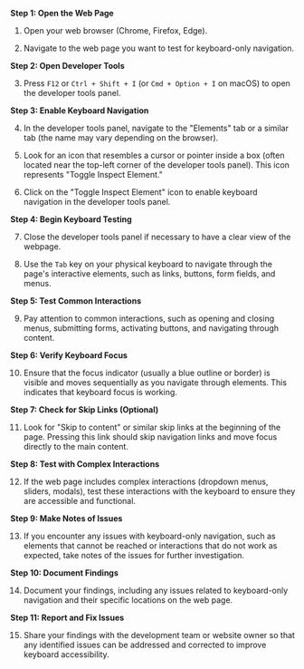 **Step 1: Open the Web Page**

1. Open your web browser (Chrome, Firefox, Edge).

2. Navigate to the web page you want to test for keyboard-only navigation.

**Step 2: Open Developer Tools**

3. Press `F12` or `Ctrl + Shift + I` (or `Cmd + Option + I` on macOS) to open the developer tools panel.

**Step 3: Enable Keyboard Navigation**

4. In the developer tools panel, navigate to the "Elements" tab or a similar tab (the name may vary depending on the browser).

5. Look for an icon that resembles a cursor or pointer inside a box (often located near the top-left corner of the developer tools panel). This icon represents "Toggle Inspect Element."

6. Click on the "Toggle Inspect Element" icon to enable keyboard navigation in the developer tools panel.

**Step 4: Begin Keyboard Testing**

7. Close the developer tools panel if necessary to have a clear view of the webpage.

8. Use the `Tab` key on your physical keyboard to navigate through the page's interactive elements, such as links, buttons, form fields, and menus.

**Step 5: Test Common Interactions**

9. Pay attention to common interactions, such as opening and closing menus, submitting forms, activating buttons, and navigating through content.

**Step 6: Verify Keyboard Focus**

10. Ensure that the focus indicator (usually a blue outline or border) is visible and moves sequentially as you navigate through elements. This indicates that keyboard focus is working.

**Step 7: Check for Skip Links (Optional)**

11. Look for "Skip to content" or similar skip links at the beginning of the page. Pressing this link should skip navigation links and move focus directly to the main content.

**Step 8: Test with Complex Interactions**

12. If the web page includes complex interactions (dropdown menus, sliders, modals), test these interactions with the keyboard to ensure they are accessible and functional.

**Step 9: Make Notes of Issues**

13. If you encounter any issues with keyboard-only navigation, such as elements that cannot be reached or interactions that do not work as expected, take notes of the issues for further investigation.

**Step 10: Document Findings**

14. Document your findings, including any issues related to keyboard-only navigation and their specific locations on the web page.

**Step 11: Report and Fix Issues**

15. Share your findings with the development team or website owner so that any identified issues can be addressed and corrected to improve keyboard accessibility.